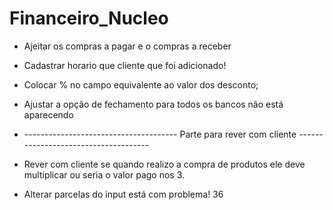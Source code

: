 # Financeiro_Nucleo



* Ajeitar os compras a pagar e o compras a receber
* Cadastrar horario que cliente que foi adicionado!
* Colocar % no campo equivalente ao valor dos desconto;
* Ajustar a opção de fechamento para todos os bancos não está aparecendo 


* -------------------------------------- Parte para rever com cliente -------------------------------------

* Rever com cliente se quando realizo a compra de produtos ele deve multiplicar ou seria o valor pago nos 3.



* Alterar parcelas do input está com problema! 36

